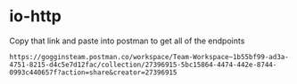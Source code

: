 # io-http

Copy that link and paste into postman to get all of the endpoints 
```link
https://gogginsteam.postman.co/workspace/Team-Workspace~1b55bf99-ad3a-4751-8215-d4c5e7d12fac/collection/27396915-5bc15864-4474-442e-8744-0993c440657f?action=share&creator=27396915
```
